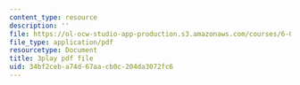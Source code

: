 ```yaml
---
content_type: resource
description: ''
file: https://ol-ocw-studio-app-production.s3.amazonaws.com/courses/6-00sc-introduction-to-computer-science-and-programming-spring-2011/34bf2ceba74d67aacb0c204da3072fc6_UHRhUufAlE4.pdf
file_type: application/pdf
resourcetype: Document
title: 3play pdf file
uid: 34bf2ceb-a74d-67aa-cb0c-204da3072fc6
---
```

